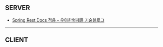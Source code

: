 ## SERVER
- [Spring Rest Docs 적용 - 우아한형제들 기술블로그](https://techblog.woowahan.com/2597/)
----------------
## CLIENT
